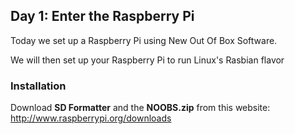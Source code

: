 ## Day 1: Enter the Raspberry Pi

Today we set up a Raspberry Pi using New Out Of Box Software.

We will then set up your Raspberry Pi to run Linux's Rasbian flavor

### Installation

Download <strong>SD Formatter</strong> and the <strong>NOOBS.zip</strong>
from this website: http://www.raspberrypi.org/downloads

